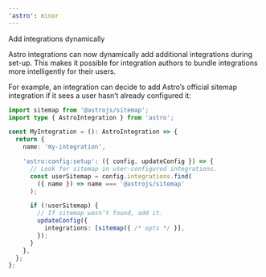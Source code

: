 ```yaml
---
'astro': minor
---
```


Add integrations dynamically

Astro integrations can now dynamically add additional integrations during set-up. This makes it possible for integration authors to bundle integrations more intelligently for their users.

For example, an integration can decide to add Astro’s official sitemap integration if it sees a user hasn’t already configured it:

```ts
import sitemap from '@astrojs/sitemap';
import type { AstroIntegration } from 'astro';

const MyIntegration = (): AstroIntegration => {
  return {
    name: 'my-integration',

    'astro:config:setup': ({ config, updateConfig }) => {
      // Look for sitemap in user-configured integrations.
      const userSitemap = config.integrations.find(
        ({ name }) => name === '@astrojs/sitemap'
      );

      if (!userSitemap) {
        // If sitemap wasn’t found, add it.
        updateConfig({
          integrations: [sitemap({ /* opts */ }],
        });
      }
    },
  };
};
```
